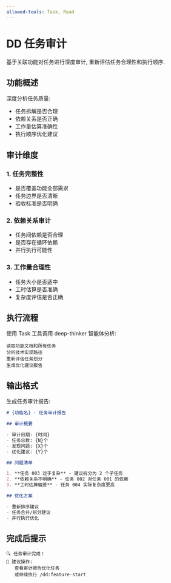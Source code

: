 ```yaml
---
allowed-tools: Task, Read
---
```


# DD 任务审计

基于关联功能对任务进行深度审计, 重新评估任务合理性和执行顺序.

## 功能概述

深度分析任务质量:

- 任务拆解是否合理
- 依赖关系是否正确
- 工作量估算准确性
- 执行顺序优化建议

## 审计维度

### 1. 任务完整性

- 是否覆盖功能全部需求
- 任务边界是否清晰
- 验收标准是否明确

### 2. 依赖关系审计

- 任务间依赖是否合理
- 是否存在循环依赖
- 并行执行可能性

### 3. 工作量合理性

- 任务大小是否适中
- 工时估算是否准确
- 复杂度评估是否正确

## 执行流程

使用 Task 工具调用 deep-thinker 智能体分析:

```
读取功能文档和所有任务
分析技术实现路径
重新评估任务划分
生成优化建议报告
```

## 输出格式

生成任务审计报告:

```markdown
# {功能名} - 任务审计报告

## 审计概要

- 审计日期: {时间}
- 任务总数: {N}个
- 发现问题: {X}个
- 优化建议: {Y}个

## 问题清单

1. **任务 003 过于复杂** - 建议拆分为 2 个子任务
2. **依赖关系不明确** - 任务 002 对任务 001 的依赖
3. **工时估算偏差** - 任务 004 实际复杂度更高

## 优化方案

- 重新排序建议
- 任务合并/拆分建议
- 并行执行优化
```

## 完成后提示

```
🔍 任务审计完成！
📝 建议操作:
   查看审计报告优化任务
   或继续执行 /dd:feature-start
```
